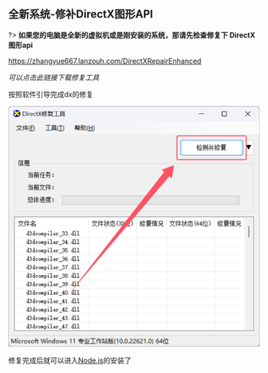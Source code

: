 ## 全新系统-修补DirectX图形API

?> **如果您的电脑是全新的虚拟机或是刚安装的系统，那请先检查修复下 DirectX图形api**

https://zhangyue667.lanzouh.com/DirectXRepairEnhanced

*可以点击此链接下载修复工具*

按照软件引导完成dx的修复

![img](../assets/img32.png ':size=70%')

修复完成后就可以进入[Node.js](p1/p1.md)的安装了